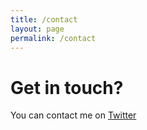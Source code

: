 ```yaml
---
title: /contact
layout: page
permalink: /contact
---
```


# Get in touch?

You can contact me on [Twitter](https://twitter.com/0xA43)
